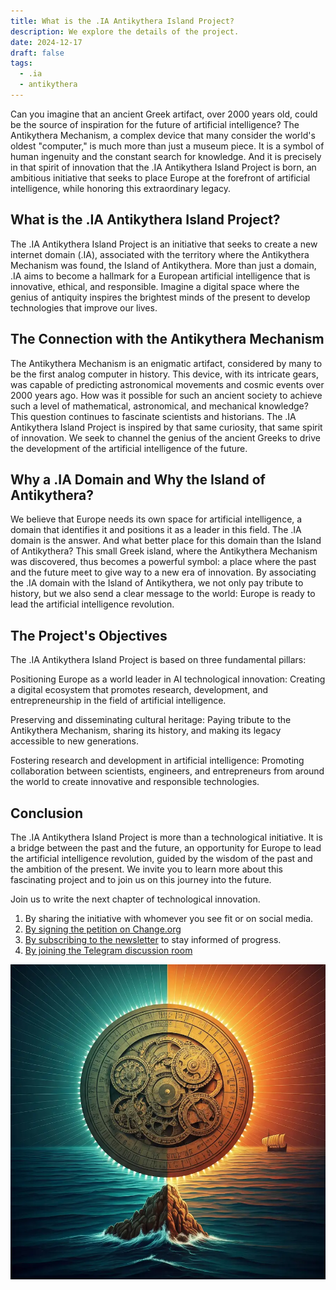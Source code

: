 ```yaml
---
title: What is the .IA Antikythera Island Project?
description: We explore the details of the project.
date: 2024-12-17
draft: false
tags:
  - .ia
  - antikythera
---
```


Can you imagine that an ancient Greek artifact, over 2000 years old, could be the source of inspiration for the future of artificial intelligence? The Antikythera Mechanism, a complex device that many consider the world's oldest "computer," is much more than just a museum piece. It is a symbol of human ingenuity and the constant search for knowledge. And it is precisely in that spirit of innovation that the .IA Antikythera Island Project is born, an ambitious initiative that seeks to place Europe at the forefront of artificial intelligence, while honoring this extraordinary legacy.

## What is the .IA Antikythera Island Project?

The .IA Antikythera Island Project is an initiative that seeks to create a new internet domain (.IA), associated with the territory where the Antikythera Mechanism was found, the Island of Antikythera. More than just a domain, .IA aims to become a hallmark for a European artificial intelligence that is innovative, ethical, and responsible. Imagine a digital space where the genius of antiquity inspires the brightest minds of the present to develop technologies that improve our lives.

## The Connection with the Antikythera Mechanism

The Antikythera Mechanism is an enigmatic artifact, considered by many to be the first analog computer in history. This device, with its intricate gears, was capable of predicting astronomical movements and cosmic events over 2000 years ago. How was it possible for such an ancient society to achieve such a level of mathematical, astronomical, and mechanical knowledge? This question continues to fascinate scientists and historians. The .IA Antikythera Island Project is inspired by that same curiosity, that same spirit of innovation. We seek to channel the genius of the ancient Greeks to drive the development of the artificial intelligence of the future.

## Why a .IA Domain and Why the Island of Antikythera?

We believe that Europe needs its own space for artificial intelligence, a domain that identifies it and positions it as a leader in this field. The .IA domain is the answer. And what better place for this domain than the Island of Antikythera? This small Greek island, where the Antikythera Mechanism was discovered, thus becomes a powerful symbol: a place where the past and the future meet to give way to a new era of innovation. By associating the .IA domain with the Island of Antikythera, we not only pay tribute to history, but we also send a clear message to the world: Europe is ready to lead the artificial intelligence revolution.

## The Project's Objectives

The .IA Antikythera Island Project is based on three fundamental pillars:

Positioning Europe as a world leader in AI technological innovation: Creating a digital ecosystem that promotes research, development, and entrepreneurship in the field of artificial intelligence.

Preserving and disseminating cultural heritage: Paying tribute to the Antikythera Mechanism, sharing its history, and making its legacy accessible to new generations.

Fostering research and development in artificial intelligence: Promoting collaboration between scientists, engineers, and entrepreneurs from around the world to create innovative and responsible technologies.

## Conclusion

The .IA Antikythera Island Project is more than a technological initiative. It is a bridge between the past and the future, an opportunity for Europe to lead the artificial intelligence revolution, guided by the wisdom of the past and the ambition of the present. We invite you to learn more about this fascinating project and to join us on this journey into the future.

Join us to write the next chapter of technological innovation.

1.  By sharing the initiative with whomever you see fit or on social media.
2.  [By signing the petition on Change.org](https://chng.it/hqCyzBpwgW)
3.  [By subscribing to the newsletter](https://docs.google.com/forms/d/e/1FAIpQLSeptFS3-XMVTeBFQzDEl1O55hkXhtOgYmMSEfpLLJk11UZEOA/viewform?usp=sf_link%27) to stay informed of progress.
4.  [By joining the Telegram discussion room](https://t.me/+oAeZGMsePDg2ZDI0)

![IA Antikythera](/img/AnticiteraIAwhatis.webp)
